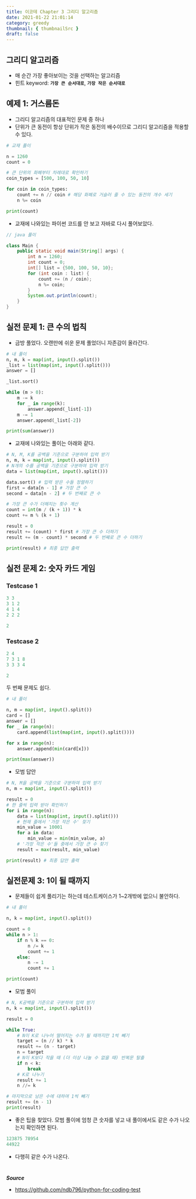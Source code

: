 ```yaml
---
title: 이코테 Chapter 3 그리디 알고리즘
date: 2021-01-22 21:01:14
category: greedy
thumbnail: { thumbnailSrc }
draft: false
---
```


## 그리디 알고리즘

- 매 순간 가장 좋아보이는 것을 선택하는 알고리즘
- 힌트 keyword: **`가장 큰 순서대로`**, **`가장 작은 순서대로`**

## 예제 1: 거스름돈

- 그리디 알고리즘의 대표적인 문제 중 하나
- 단위가 큰 동전이 항상 단위가 작은 동전의 배수이므로 그리디 알고리즘을 적용할 수 있다.

```py
# 교재 풀이

n = 1260
count = 0

# 큰 단위의 화폐부터 차례대로 확인하기
coin_types = [500, 100, 50, 10]

for coin in coin_types:
    count += n // coin # 해당 화폐로 거슬러 줄 수 있는 동전의 개수 세기
    n %= coin

print(count)
```

- 교재에 나와있는 파이썬 코드를 안 보고 자바로 다시 풀어보았다.

```java
// java 풀이

class Main {
    public static void main(String[] args) {
        int n = 1260;
        int count = 0;
        int[] list = {500, 100, 50, 10};
        for (int coin : list) {
            count += (n / coin);
            n %= coin;
        }
        System.out.println(count);
    }
}
```

## 실전 문제 1: 큰 수의 법칙

- 금방 풀었다. 오랜만에 쉬운 문제 풀었더니 자존감이 올라간다.

```py
# 내 풀이
n, m, k = map(int, input().split())
_list = list(map(int, input().split()))
answer = []

_list.sort()

while (m > 0):
    m -= k
    for _ in range(k):
        answer.append(_list[-1])
    m -= 1
    answer.append(_list[-2])

print(sum(answer))
```

- 교재에 나와있는 풀이는 아래와 같다.

```py
# N, M, K를 공백을 기준으로 구분하여 입력 받기
n, m, k = map(int, input().split())
# N개의 수를 공백을 기준으로 구분하여 입력 받기
data = list(map(int, input().split()))

data.sort() # 입력 받은 수들 정렬하기
first = data[n - 1] # 가장 큰 수
second = data[n - 2] # 두 번째로 큰 수

# 가장 큰 수가 더해지는 횟수 계산
count = int(m / (k + 1)) * k
count += m % (k + 1)

result = 0
result += (count) * first # 가장 큰 수 더하기
result += (m - count) * second # 두 번째로 큰 수 더하기

print(result) # 최종 답안 출력
```

## 실전 문제 2: 숫자 카드 게임

### Testcase 1

```py
3 3
3 1 2
4 1 4
2 2 2
```

```py
2
```

### Testcase 2

```py
2 4
7 3 1 8
3 3 3 4
```

```py
2
```

두 번째 문제도 쉽다.

```py
# 내 풀이

n, m = map(int, input().split())
card = []
answer = []
for _ in range(n):
    card.append(list(map(int, input().split())))

for x in range(n):
    answer.append(min(card[x]))

print(max(answer))
```

- 모범 답안

```py
# N, M을 공백을 기준으로 구분하여 입력 받기
n, m = map(int, input().split())

result = 0
# 한 줄씩 입력 받아 확인하기
for i in range(n):
    data = list(map(int, input().split()))
    # 현재 줄에서 '가장 작은 수' 찾기
    min_value = 10001
    for a in data:
        min_value = min(min_value, a)
    # '가장 작은 수'들 중에서 가장 큰 수 찾기
    result = max(result, min_value)

print(result) # 최종 답안 출력
```

## 실전문제 3: 1이 될 때까지

- 문제들이 쉽게 풀리기는 하는데 테스트케이스가 1~2개밖에 없으니 불안하다.

```py
# 내 풀이

n, k = map(int, input().split())

count = 0
while n > 1:
    if n % k == 0:
        n /= k
        count += 1
    else:
        n -= 1
        count += 1

print(count)
```

- 모범 풀이

```py
# N, K공백을 기준으로 구분하여 입력 받기
n, k = map(int, input().split())

result = 0

while True:
    # N이 K로 나누어 떨어지는 수가 될 때까지만 1씩 빼기
    target = (n // k) * k
    result += (n - target)
    n = target
    # N이 K보다 작을 때 (더 이상 나눌 수 없을 때) 반복문 탈출
    if n < k:
        break
    # K로 나누기
    result += 1
    n //= k

# 마지막으로 남은 수에 대하여 1씩 빼기
result += (n - 1)
print(result)
```

- 좋은 팁을 찾았다. 모범 풀이에 엄청 큰 숫자를 넣고 내 풀이에서도 같은 수가 나오는지 확인하면 된다.

```py
123875 78954
44922
```

- 다행히 같은 수가 나온다.

#

**_Source_**

- https://github.com/ndb796/python-for-coding-test
